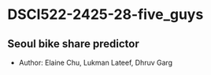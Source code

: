 # DSCI522-2425-28-five_guys
## Seoul bike share predictor
- Author: Elaine Chu, Lukman Lateef, Dhruv Garg